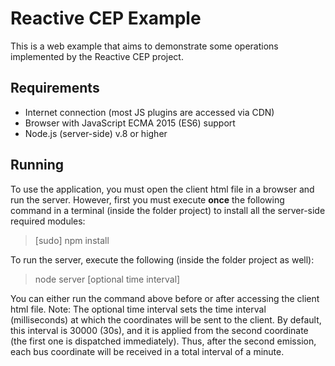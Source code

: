 # Reactive CEP Example

This is a web example that aims to demonstrate some operations implemented by the Reactive CEP project. 

## Requirements
 - Internet connection (most JS plugins are accessed via CDN)
 - Browser with JavaScript ECMA 2015 (ES6) support
 - Node.js (server-side) v.8 or higher

## Running
To use the application, you must open the client html file in a browser and run the server. However, first you must execute **once** the following command in a terminal (inside the folder project) to install all the server-side required modules:
> [sudo] npm install

To run the server, execute the following (inside the folder project as well):
> node server [optional time interval]

You can either run the command above before or after accessing the client html file.
Note: The optional time interval sets the time interval (milliseconds) at which the coordinates will be sent to the client. By default, this interval is 30000 (30s), and it is applied from the second coordinate (the first one is dispatched immediately). Thus, after the second emission, each bus coordinate will be received in a total interval of a minute.